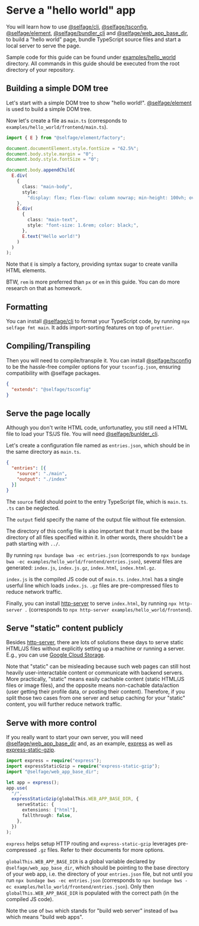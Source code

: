 # Serve a "hello world" app

You will learn how to use [@selfage/cli](https://www.npmjs.com/package/@selfage/cli), [@selfage/tsconfig](https://www.npmjs.com/package/@selfage/tsconfig), [@selfage/element](https://www.npmjs.com/package/@selfage/element), [@selfage/bundler_cli](https://www.npmjs.com/package/@selfage/bundler_cli) and [@selfage/web_app_base_dir](https://www.npmjs.com/package/@selfage/web_app_base_dir), to build a "hello world" page, bundle TypeScript source files and start a local server to serve the page.

Sample code for this guide can be found under [examples/hello_world](https://github.com/selfage/selfage.github.io/tree/main/examples/hello_world) directory. All commands in this guide should be executed from the root directory of your repository.

## Building a simple DOM tree

Let's start with a simple DOM tree to show "hello world!". [@selfage/element](https://www.npmjs.com/package/@selfage/element) is used to build a simple DOM tree.

Now let's create a file as `main.ts` (corresponds to `examples/hello_world/frontend/main.ts`).

```TypeScript
import { E } from "@selfage/element/factory";

document.documentElement.style.fontSize = "62.5%";
document.body.style.margin = "0";
document.body.style.fontSize = "0";

document.body.appendChild(
  E.div(
    {
      class: "main-body",
      style:
        "display: flex; flex-flow: column nowrap; min-height: 100vh; overflow-y: auto;",
    },
    E.div(
      {
        class: "main-text",
        style: "font-size: 1.6rem; color: black;",
      },
      E.text("Hello world!")
    )
  )
);
```

Note that `E` is simply a factory, providing syntax sugar to create vanilla HTML elements.

BTW, `rem` is more preferred than `px` or `em` in this guide. You can do more research on that as homework.

## Formatting

You can install [@selfage/cli](https://www.npmjs.com/package/@selfage/cli) to format your TypeScript code, by running `npx selfage fmt main`. It adds import-sorting features on top of `prettier`.

## Compiling/Transpiling

Then you will need to compile/transpile it. You can install [@selfage/tsconfig](https://www.npmjs.com/package/@selfage/tsconfig) to be the hassle-free compiler options for your `tsconfig.json`, ensuring compatibility with @selfage packages.

```JSON
{
  "extends": "@selfage/tsconfig"
}
```

## Serve the page locally

Although you don't write HTML code, unfortunatley, you still need a HTML file to load your TS/JS file. You will need [@selfage/bunlder_cli](https://www.npmjs.com/package/@selfage/bundler_cli).

Let's create a configuration file named as `entries.json`, which should be in the same directory as `main.ts`.

```JSON
{
  "entries": [{
    "source": "./main",
    "output": "./index"
  }]
}
```

The `source` field should point to the entry TypeScript file, which is `main.ts`. `.ts` can be neglected.

The `output` field specify the name of the output file without file extension.

The directory of this config file is also important that it must be the base directory of all files specified within it. In other words, there shouldn't be a path starting with `../`.

By running `npx bundage bwa -ec entries.json` (corresponds to `npx bundage bwa -ec examples/hello_world/frontend/entries.json`), several files are generated: `index.js`, `index.js.gz`, `index.html`, `index.html.gz`.

`index.js` is the compiled JS code out of `main.ts`. `index.html` has a single userful line which loads `index.js`. `.gz` files are pre-compressed files to reduce network traffic.

Finally, you can install [http-server](https://www.npmjs.com/package/http-server) to serve `index.html`, by running `npx http-server .` (corresponds to `npx http-server examples/hello_world/frontend`).

## Serve "static" content publicly

Besides [http-server](https://www.npmjs.com/package/http-server), there are lots of solutions these days to serve static HTML/JS files without explicitly setting up a machine or running a server. E.g., you can use [Google Cloud Storage](https://cloud.google.com/storage/docs/hosting-static-website).

Note that "static" can be misleading because such web pages can still host heavily user-interactable content or communicate with backend servers. More practically, "static" means easily cachable content (static HTML/JS files or image files), and the opposite means non-cachable data/action (user getting their profile data, or posting their content). Therefore, if you split those two cases from one server and setup caching for your "static" content, you will further reduce network traffic.

## Serve with more control

If you really want to start your own server, you will need [@selfage/web_app_base_dir](https://www.npmjs.com/package/@selfage/web_app_base_dir) and, as an example, [express](https://www.npmjs.com/package/express) as well as [express-static-gzip](https://www.npmjs.com/package/express-static-gzip).

```TypeScript
import express = require("express");
import expressStaticGzip = require("express-static-gzip");
import "@selfage/web_app_base_dir";

let app = express();
app.use(
  "/",
  expressStaticGzip(globalThis.WEB_APP_BASE_DIR, {
    serveStatic: {
      extensions: ["html"],
      fallthrough: false,
    },
  })
);
```

`express` helps setup HTTP routing and `express-static-gzip` leverages pre-compressed `.gz` files. Refer to their documents for more options.

`globalThis.WEB_APP_BASE_DIR` is a global variable declared by `@selfage/web_app_base_dir`, which should be pointing to the base directory of your web app, i.e. the directory of your `entries.json` file, but not until you run `npx bundage bws -ec entries.json` (corresponds to `npx bundage bws -ec examples/hello_world/frontend/entries.json`). Only then `globalThis.WEB_APP_BASE_DIR` is populated with the correct path (in the compiled JS code).

Note the use of `bws` which stands for "build web server" instead of `bwa` which means "build web apps".
